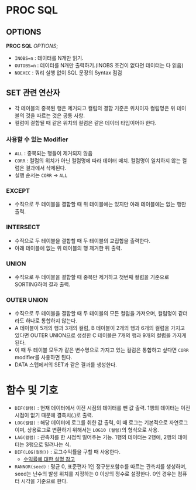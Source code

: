 # PROC SQL

## OPTIONS
<b>PROC SQL</b> _OPTIONS_;
- `INOBS=n` : 데이터를 N개만 읽기.
- `OUTOBS=n` : 데이터를 N개만 출력하기.(INOBS 조건이 없다면 데이터는 다 읽음)
- `NOEXEC` : 쿼리 실행 없이 SQL 문장의 Syntax 점검


## SET 관련 연산자
- 각 테이블의 중복된 행은 제거되고 컬럼의 결합 기준은 위치이자 컬럼명은 위 테이블의 것을 따르는 것은 공통 사항.
- 컬럼이 결합될 때 같은 위치의 컬럼은 같은 데이터 타입이어야 한다.

### 사용할 수 있는 Modifier
- `ALL` : 중복되는 행들이 제거되지 않음
- `CORR` : 컬럼의 위치가 아닌 컬럼명에 따라 데이터 매치. 컬럼명이 일치하지 않는 컬럼은 결과에서 삭제된다.
- 실행 순서는 `CORR` -> `ALL`

### EXCEPT
- 수직으로 두 테이블을 결합할 때 위 테이블에는 있지만 아래 테이블에는 없는 행만 출력.

### INTERSECT
- 수직으로 두 테이블을 결합할 때 두 테이블의 교집합을 출력한다.
- 아래 테이블에 없는 위 테이블의 행 제거한 뒤 출력.

### UNION
- 수직으로 두 테이블을 결합할 때 중복만 제거하고 첫번째 컬럼을 기준으로 SORTING하여 결과 출력.

### OUTER UNION
- 수직으로 두 테이블을 결합할 때 두 테이블의 모든 컬럼을 가져오며, 컬럼명이 같더라도 하나로 통합하지 않는다.
- A 테이블이 5개의 행과 3개의 컬럼, B 테이블이 2개의 행과 6개의 컬럼을 가지고 있다면 OUTER UNION으로 생성한 C 테이블은 7개의 행과 9개의 컬럼을 가지게 된다.
- 이 때 두 테이블 모두가 같은 변수명으로 가지고 있는 컬럼은 통합하고 싶다면 `CORR` modifier를 사용하면 된다.
- DATA 스텝에서의 SET과 같은 결과를 생성한다.

# 함수 및 기호
- `DIF(컬럼)` : 현재 데이터에서 이전 시점의 데이터를 뺀 값 출력. 1행의 데이터는 이전 시점이 없기 때문에 결측치(.)로 출력.
- `LOG(컬럼)` : 해당 데이터에 로그를 취한 값 출력, 이 때 로그는 기본적으로 자연로그이며, 상용로그로 변환하기 위해서는 `LOG10
(컬럼)`의 형식으로 사용.
- `LAG(컬럼)` : 관측치를 한 시점씩 밀어주는 기능. 1행의 데이터는 2행에, 2행의 데이터는 3행으로 밀려나는 식.
- `DIF(LOG(컬럼))` : 로그수익률을 구할 때 사용한다.
  - [수익률에 대한 설명 참고](https://froginthewell.tistory.com/16)
- `RANNOR(seed)` : 평균 0, 표준편자 1인 정규분포함수를 따르는 관측치를 생성하며, seed는 난수의 발생 위치를 지정하는 0 이상의 정수로 설정한다. 0인 경우는 컴퓨터 시각을 기준으로 한다.
